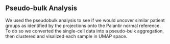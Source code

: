 ## Pseudo-bulk Analysis

We used the pseudobulk analysis to see if we would uncover similar patient groups as identified by the projections onto the Palantir normal reference. To do so we converted the single-cell data into a pseudo-bulk aggregation, then clustered and visalized each sample in UMAP space. 
